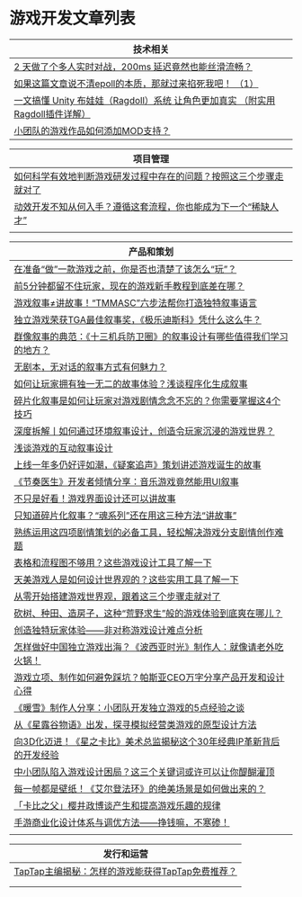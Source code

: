 # 游戏开发文章列表

| 技术相关                                                                                         |
| -------------------------------------------------------------------------------------------- |
| [2 天做了个多人实时对战，200ms 延迟竟然也能丝滑流畅？](https://mp.weixin.qq.com/s/V1YWPF5LmY-l1L5LF2nR3A)          |
| [如果这篇文章说不清epoll的本质，那就过来掐死我吧！ （1）](https://zhuanlan.zhihu.com/p/63179839)                     |
| [一文搞懂 Unity 布娃娃（Ragdoll）系统 让角色更加真实 （附实用Ragdoll插件详解）](https://zhuanlan.zhihu.com/p/411635857) |
| [小团队的游戏作品如何添加MOD支持？](https://zhuanlan.zhihu.com/p/451445398)                                 |

| 项目管理                                                                                   |
| -------------------------------------------------------------------------------------- |
| [如何科学有效地判断游戏研发过程中存在的问题？按照这三个步骤走就对了](https://mp.weixin.qq.com/s/Ui-wbcNVHGi4cm03RbJ6WA) |
| [动效开发不知从何入手？遵循这套流程，你也能成为下一个“稀缺人才”](https://mp.weixin.qq.com/s/BwG6O9uAc11aZ5-7r7PSvA)  |
|                                                                                        |

| 产品和策划                                                                                                                                                                      |
| -------------------------------------------------------------------------------------------------------------------------------------------------------------------------- |
| [在准备“做”一款游戏之前，你是否也清楚了该怎么“玩”？](https://mp.weixin.qq.com/s/wY-DkYOaar1Z3Hy4eBPebg)                                                                                           |
| [前5分钟都留不住玩家，现在的游戏新手教程到底差在哪？](https://mp.weixin.qq.com/s/zrn0ffxkOc-0J6QYluYHYg)                                                                                            |
| [游戏叙事≠讲故事！“TMMASC”六步法帮你打造独特叙事语言](https://mp.weixin.qq.com/s?__biz=MzA4MDc5OTg5MA==&mid=2650612906&idx=1&sn=f2ccb6275f0efa01a32f5c712ecf4eb6&scene=21#wechat_redirect)      |
| [独立游戏荣获TGA最佳叙事奖，《极乐迪斯科》凭什么这么牛？](https://mp.weixin.qq.com/s?__biz=MzA4MDc5OTg5MA==&mid=2650630883&idx=1&sn=baebbc0663e73ef7e13ad926335ef399&scene=21#wechat_redirect)       |
| [群像叙事的典范：《十三机兵防卫圈》的叙事设计有哪些值得我们学习的地方？](https://mp.weixin.qq.com/s?__biz=MzA4MDc5OTg5MA==&mid=2650646645&idx=1&sn=4f45fd53cd294301442e1d67e826d0f0&scene=21#wechat_redirect) |
| [无剧本，无对话的叙事方式有何魅力？](https://mp.weixin.qq.com/s?__biz=MzA4MDc5OTg5MA==&mid=2650634679&idx=1&sn=2fd0cfd45d03936a5219c948fedf6e39&scene=21#wechat_redirect)                   |
| [如何让玩家拥有独一无二的故事体验？浅谈程序化生成叙事](https://mp.weixin.qq.com/s?__biz=MzA4MDc5OTg5MA==&mid=2650624128&idx=1&sn=33beab8df2f8ed07f146c07ce79e08cb&scene=21#wechat_redirect)          |
| [碎片化叙事是如何让玩家对游戏剧情念念不忘的？你需要掌握这4个技巧](https://mp.weixin.qq.com/s?__biz=MzA4MDc5OTg5MA==&mid=2650631507&idx=1&sn=904933ac8ee36836be0bfec7e57eba50&scene=21#wechat_redirect)    |
| [深度拆解丨如何通过环境叙事设计，创造令玩家沉浸的游戏世界？](https://mp.weixin.qq.com/s?__biz=MzA4MDc5OTg5MA==&mid=2650622353&idx=1&sn=c3d8c624ff19b122b4a589a9b300a448&scene=21#wechat_redirect)       |
| [浅谈游戏的互动叙事设计](https://mp.weixin.qq.com/s?__biz=MzA4MDc5OTg5MA==&mid=2650608175&idx=1&sn=9eee324e9e59289a2c522caae326136c&scene=21#wechat_redirect)                         |
| [上线一年多仍好评如潮，《疑案追声》策划讲述游戏诞生的故事](https://mp.weixin.qq.com/s?__biz=MzA4MDc5OTg5MA==&mid=2650617695&idx=1&sn=01c2f3fcadeafb69e98be497458c971f&scene=21#wechat_redirect)        |
| [《节奏医生》开发者倾情分享：音乐游戏竟然能用UI叙事](https://mp.weixin.qq.com/s?__biz=MzA4MDc5OTg5MA==&mid=2650640568&idx=1&sn=ec65e31bae32f22d42468b501e1495aa&scene=21#wechat_redirect)          |
| [不只是好看！游戏界面设计还可以讲故事](https://mp.weixin.qq.com/s?__biz=MzA4MDc5OTg5MA==&mid=2650613360&idx=1&sn=9e9e35c5d2ec370f2b9429561354160b&scene=21#wechat_redirect)                  |
| [只知道碎片化叙事？“魂系列”还在用这三种方法“讲故事”](https://mp.weixin.qq.com/s?__biz=MzA4MDc5OTg5MA==&mid=2650661000&idx=1&sn=ac561b31e50dca71a769a41fe491b833&scene=21#wechat_redirect)         |
| [熟练运用这四项剧情策划的必备工具，轻松解决游戏分支剧情创作难题](https://mp.weixin.qq.com/s?__biz=MzA4MDc5OTg5MA==&mid=2650630710&idx=1&sn=99da91ad334a0724c7786b02c823777f&scene=21#wechat_redirect)     |
| [表格和流程图不够用？这些游戏设计工具了解一下](https://mp.weixin.qq.com/s?__biz=MzA4MDc5OTg5MA==&mid=2650610803&idx=1&sn=6757aaef3416199368596cdc3445a0a5&scene=21#wechat_redirect)              |
| [天美游戏人是如何设计世界观的？这些实用工具了解一下](https://mp.weixin.qq.com/s?__biz=MzA4MDc5OTg5MA==&mid=2650616054&idx=1&sn=990bee75c3d7424b3f5e818da019f0f7&scene=21#wechat_redirect)           |
| [从零开始搭建游戏世界观，跟着这三个步骤走就对了](https://mp.weixin.qq.com/s/hJx4mjWBfHUvzeMT3TWdqA)                                                                                               |
| [砍树、种田、造房子，这种“荒野求生”般的游戏体验到底爽在哪儿？](https://mp.weixin.qq.com/s/0l7ACwHY5UrK_3ljZyGCGw)                                                                                       |
| [创造独特玩家体验——非对称游戏设计难点分析](https://mp.weixin.qq.com/s/KFDkXzFGcg6Xwmw-T6LPhA)                                                                                                 |
| [怎样做好中国独立游戏出海？《波西亚时光》制作人：就像请老外吃火锅！](https://mp.weixin.qq.com/s/hYoyipVAWvnQKFYnGL7dKg)                                                                                     |
| [游戏立项、制作如何避免踩坑？帕斯亚CEO万字分享产品开发和设计心得](https://mp.weixin.qq.com/s/Mb8HvKYMTp_keH6tDLjJpQ)                                                                                     |
| [《暖雪》制作人分享：小团队开发独立游戏的5点经验之谈](https://mp.weixin.qq.com/s/VSbDmPZLcj2uPszhzNJimw)                                                                                            |
| [从《星露谷物语》出发，探寻模拟经营类游戏的原型设计方法](https://mp.weixin.qq.com/s/VYSjfU5Ix3TbATE7Xbv_bg)                                                                                           |
| [向3D化迈进！《星之卡比》美术总监揭秘这个30年经典IP革新背后的开发经验](https://mp.weixin.qq.com/s/A53n_64mzbx_Numnsd0BSQ)                                                                                 |
| [中小团队陷入游戏设计困局？这三个关键词或许可以让你醍醐灌顶](https://mp.weixin.qq.com/s/eW2k7H1X2cLO4pky80eMcg)                                                                                         |
| [每一帧都是壁纸！《艾尔登法环》的绝美场景是如何做出来的？](https://mp.weixin.qq.com/s/vaIFA1aH4-tcvnDRJv4TUA)                                                                                          |
| [「卡比之父」樱井政博谈产生和提高游戏乐趣的规律](https://www.gameres.com/897561.html)                                                                                                             |
| [手游商业化设计体系与调优方法——挣钱嘛，不寒碜！](https://zhuanlan.zhihu.com/p/554330902)                                                                                                         |
|                                                                                                                                                                            |

| 发行和运营                                                                               |
| ----------------------------------------------------------------------------------- |
| [TapTap主编揭秘：怎样的游戏能获得TapTap免费推荐？](https://mp.weixin.qq.com/s/itgMz4rYFkkV6x2DcfimfQ) |
|                                                                                     |
|                                                                                     |